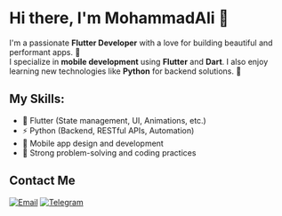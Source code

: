# Hi there, I'm MohammadAli 👋

I'm a passionate **Flutter Developer** with a love for building beautiful and performant apps. 🚀  
I specialize in **mobile development** using **Flutter** and **Dart**. I also enjoy learning new technologies like **Python** for backend solutions. 🐍  

## My Skills:
- 🔧 Flutter (State management, UI, Animations, etc.)
- ⚡ Python (Backend, RESTful APIs, Automation)
- 📱 Mobile app design and development
- 🧠 Strong problem-solving and coding practices


## Contact Me
[![Email](https://img.shields.io/badge/Email-%40mohoCoder1-orange)](mailto:mohocoder@gmail.com)
[![Telegram](https://img.shields.io/badge/Telegram-%40mohoCoder1-blue)](https://t.me/mohammadali_khatami)


